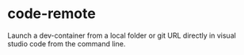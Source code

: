 # code-remote

Launch a dev-container from a local folder or git URL directly in visual studio code from the command line.

